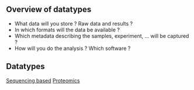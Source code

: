 ## Overview of datatypes

* What data will you store ? Raw data and results ?
* In which formats will the data be available ?
* Which metadata describing the samples, experiment, ... will be captured ?
* How will you do the analysis ? Which software ?

## Datatypes

[Sequencing based](sequencing_based.md)
[Proteomics](proteomics.md)
